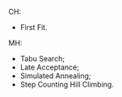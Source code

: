CH:
- First Fit.

MH:
- Tabu Search;
- Late Acceptance;
- Simulated Annealing;
- Step Counting Hill Climbing.
